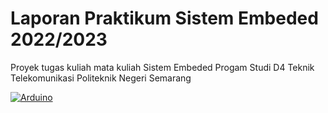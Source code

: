 # Laporan Praktikum Sistem Embeded 2022/2023
Proyek tugas kuliah mata kuliah Sistem Embeded
Progam Studi D4 Teknik Telekomunikasi 
Politeknik Negeri Semarang


[![Arduino](https://img.shields.io/badge/-Arduino-00979D?style=for-the-badge&logo=Arduino&logoColor=white)](https://www.arduino.cc/)